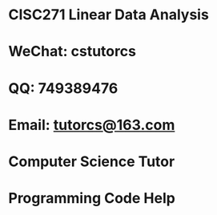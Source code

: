 # CISC271 Linear Data Analysis

# WeChat: cstutorcs

# QQ: 749389476

# Email: tutorcs@163.com

# Computer Science Tutor

# Programming Code Help
